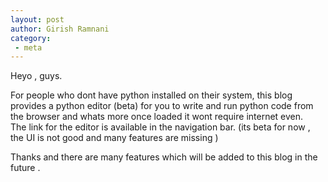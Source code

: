 ```yaml
---
layout: post
author: Girish Ramnani
category:
 - meta
---
```


Heyo , guys.

For people who dont have python installed on their system, this blog provides a python editor (beta) for you to write and run python code from the browser and whats more once loaded it wont require internet even.
<br>
The link for the editor is available in the navigation bar. (its beta for now , the UI is not good and many features are missing )
<br>

Thanks and there are many features which will be added to this blog in the future .